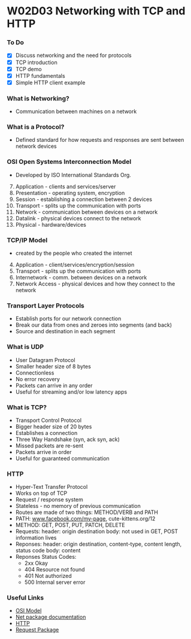 # W02D03 Networking with TCP and HTTP

### To Do
- [x] Discuss networking and the need for protocols
- [x] TCP introduction
- [x] TCP demo
- [x] HTTP fundamentals
- [x] Simple HTTP client example

### What is Networking?
- Communication between machines on a network

### What is a Protocol?
- Defined standard for how requests and responses are sent between network devices

### OSI Open Systems Interconnection Model
- Developed by ISO International Standards Org.
7. Application - clients and services/server
6. Presentation - operating system, encryption
5. Session - establishing a connection between 2 devices
4. Transport - splits up the communication with ports
3. Network - communication between devices on a network
2. Datalink - physical devices connect to the network
1. Physical - hardware/devices

### TCP/IP Model
- created by the people who created the internet
4. Application - client/services/encryption/session
3. Transport - splits up the communication with ports
2. Internetwork - comm. between devices on a network
1. Network Access - physical devices and how they connect to the network

### Transport Layer Protocols
- Establish ports for our network connection
- Break our data from ones and zeroes into segments (and back)
- Source and destination in each segment

### What is UDP
- User Datagram Protocol
- Smaller header size of 8 bytes
- Connectionless
- No error recovery
- Packets can arrive in any order
- Useful for streaming and/or low latency apps

### What is TCP?
- Transport Control Protocol
- Bigger header size of 20 bytes
- Establishes a connection
- Three Way Handshake (syn, ack syn, ack)
- Missed packets are re-sent
- Packets arrive in order
- Useful for guaranteed communication

### HTTP
- Hyper-Text Transfer Protocol
- Works on top of TCP
- Request / response system
- Stateless - no memory of previous communication
- Routes are made of two things: METHOD/VERB and PATH
- PATH: www.facebook.com/my-page, cute-kittens.org/12
- METHOD: GET, POST, PUT, PATCH, DELETE
- Requests:
  header: origin destination
  body: not used in GET, POST information lives
- Reponses:
  header: origin destination, content-type, content length, status code
  body: content
- Reponses Status Codes:
  - 2xx Okay
  - 404 Resource not found
  - 401 Not authorized
  - 500 Internal server error

### Useful Links
* [OSI Model](https://en.wikipedia.org/wiki/OSI_model)
* [Net package documentation](https://nodejs.org/api/net.html)
* [HTTP](https://en.wikipedia.org/wiki/Hypertext_Transfer_Protocol)
* [Request Package](https://www.npmjs.com/package/request)
